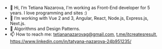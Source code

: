 - 👋 Hi, I’m Tetiana Nazarova, I'm working as Front-End developer for 5 years. I love programming and sites :)
- 👀 I’m working with Vue 2 and 3, Angular, React, Node.js, Express.js, Next.js.
- 🌱 Algorithms and Design Patterns.
- 📫 How to reach me: tetiananazarovag@gmail.com, [t.me/itcreatesresult](https://t.me/itcreatesresult), https://www.linkedin.com/in/tatyana-nazarova-24b951235/
<!---
TatyanaMolchanova/TatyanaMolchanova is a ✨ special ✨ repository because its `README.md` (this file) appears on your GitHub profile.
You can click the Preview link to take a look at your changes.
--->
